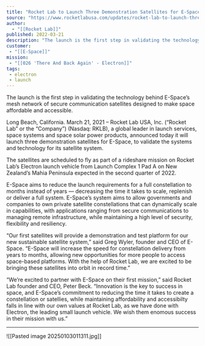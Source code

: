 ```yaml
---
title: "Rocket Lab to Launch Three Demonstration Satellites for E-Space "
source: "https://www.rocketlabusa.com/updates/rocket-lab-to-launch-three-demonstration-satellites-for-e-space/"
author:
  - "[[Rocket Lab]]"
published: 2022-03-21
description: "The launch is the first step in validating the technology behind E-Space’s mesh network of secure communication satellites designed to make space affordable and accessible."
customer:
 - "[[E-Space]]"
mission:
 - "[[026 'There And Back Again' - Electron]]"
tags:
 - electron
 - launch
---
```


The launch is the first step in validating the technology behind E-Space’s mesh network of secure communication satellites designed to make space affordable and accessible.

Long Beach, California. March 21, 2021 – Rocket Lab USA, Inc. (“Rocket Lab” or the “Company”) (Nasdaq: RKLB), a global leader in launch services, space systems and space solar power products, announced today it will launch three demonstration satellites for E-Space, to validate the systems and technology for its satellite system.

The satellites are scheduled to fly as part of a rideshare mission on Rocket Lab’s Electron launch vehicle from Launch Complex 1 Pad A on New Zealand’s Mahia Peninsula expected in the second quarter of 2022.

E-Space aims to reduce the launch requirements for a full constellation to months instead of years — decreasing the time it takes to scale, replenish or deliver a full system. E-Space’s system aims to allow governments and companies to own private satellite constellations that can dynamically scale in capabilities, with applications ranging from secure communications to managing remote infrastructure, while maintaining a high level of security, flexibility and resiliency.

“Our first satellites will provide a demonstration and test platform for our new sustainable satellite system,” said Greg Wyler, founder and CEO of E-Space. “E-Space will increase the speed for constellation delivery from years to months, allowing new opportunities for more people to access space-based platforms. With the help of Rocket Lab, we are excited to be bringing these satellites into orbit in record time.”

“We’re excited to partner with E-Space on their first mission,” said Rocket Lab founder and CEO, Peter Beck. “Innovation is the key to success in space, and E-Space’s commitment to reducing the time it takes to create a constellation or satellies, while maintaining affordability and accessibilty falls in line with our own values at Rocket Lab, as we have done with Electron, the leading small launch vehicle. We wish them enomous success in their mission with us.”

---

![[Pasted image 20250103011311.jpg]]